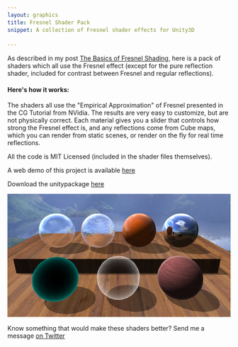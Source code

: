 ```yaml
---
layout: graphics
title: Fresnel Shader Pack
snippet: A collection of Fresnel shader effects for Unity3D

---
```


As described in my post [The Basics of Fresnel Shading](/all/blog/2014/02/18/Fresnel-Shaders-From-The-Ground-Up.html), here is a pack of shaders which all use the Fresnel effect (except for the pure reflection shader, included for contrast between Fresnel and regular reflections). 

<h4>Here's how it works: </h4>

The shaders all use the "Empirical Approximation" of Fresnel presented in the CG Tutorial from NVidia. The results are very easy to customize, but are not physically correct. Each material gives you a slider that controls how strong the Fresnel effect is, and any reflections come from Cube maps, which you can render from static scenes, or render on the fly for real time reflections. 

All the code is MIT Licensed (included in the shader files themselves). 

A web demo of this project is available [here](/demos/fresnel/fresnel.html)

Download the unitypackage [here](https://dl.dropboxusercontent.com/u/6128167/fresnel-pack.unitypackage) 

![Screen 1](/images/post&#95;images/2014-02-23/AllFresnel.png)

Know something that would make these shaders better? Send me a message [on Twitter](http://twitter.com/khalladay)

